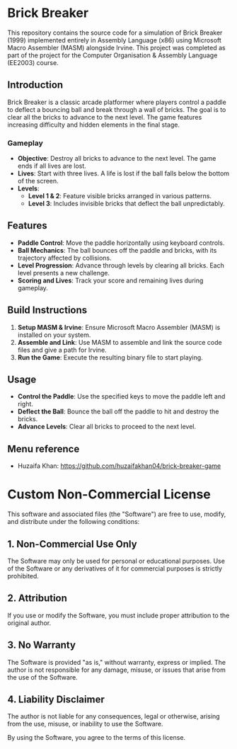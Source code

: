 # Brick Breaker

This repository contains the source code for a simulation of Brick Breaker (1999) implemented entirely in Assembly Language (x86) using Microsoft Macro Assembler (MASM) alongside Irvine. This project was completed as part of the project for the Computer Organisation & Assembly Language (EE2003) course.

## Introduction

Brick Breaker is a classic arcade platformer where players control a paddle to deflect a bouncing ball and break through a wall of bricks. The goal is to clear all the bricks to advance to the next level. The game features increasing difficulty and hidden elements in the final stage.

### Gameplay

- **Objective**: Destroy all bricks to advance to the next level. The game ends if all lives are lost.
- **Lives**: Start with three lives. A life is lost if the ball falls below the bottom of the screen.
- **Levels**: 
  - **Level 1 & 2**: Feature visible bricks arranged in various patterns.
  - **Level 3**: Includes invisible bricks that deflect the ball unpredictably.

## Features

- **Paddle Control**: Move the paddle horizontally using keyboard controls.
- **Ball Mechanics**: The ball bounces off the paddle and bricks, with its trajectory affected by collisions.
- **Level Progression**: Advance through levels by clearing all bricks. Each level presents a new challenge.
- **Scoring and Lives**: Track your score and remaining lives during gameplay.

## Build Instructions

1. **Setup MASM & Irvine**: Ensure Microsoft Macro Assembler (MASM) is installed on your system.
2. **Assemble and Link**: Use MASM to assemble and link the source code files and give a path for Irvine.
3. **Run the Game**: Execute the resulting binary file to start playing.

## Usage

- **Control the Paddle**: Use the specified keys to move the paddle left and right.
- **Deflect the Ball**: Bounce the ball off the paddle to hit and destroy the bricks.
- **Advance Levels**: Clear all bricks to proceed to the next level.

## Menu reference
- Huzaifa Khan: https://github.com/huzaifakhan04/brick-breaker-game
  
# Custom Non-Commercial License

This software and associated files (the "Software") are free to use, modify, and distribute under the following conditions:

## 1. Non-Commercial Use Only
The Software may only be used for personal or educational purposes. Use of the Software or any derivatives of it for commercial purposes is strictly prohibited.

## 2. Attribution
If you use or modify the Software, you must include proper attribution to the original author.

## 3. No Warranty
The Software is provided "as is," without warranty, express or implied. The author is not responsible for any damage, misuse, or issues that arise from the use of the Software.

## 4. Liability Disclaimer
The author is not liable for any consequences, legal or otherwise, arising from the use, misuse, or inability to use the Software.

By using the Software, you agree to the terms of this license.

